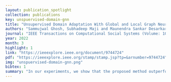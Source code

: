 ```yaml
---
layout: publication_spotlight
collection: publications
key: unspuervised-domain-gnn
title: "Unsupervised Domain Adaptation With Global and Local Graph Neural Networks Under Limited Supervision and Its Application to Disaster Response"
authors: "Sammujwal Ghosh, Subhadeep Maji and Maunendra Sankar Desarkar"
journal: "IEEE Transactions on Computational Social Systems (Volume: 10, Issue: 2, April 2023)"
year: 2022
month: 3
highlight: 1
link: "https://ieeexplore.ieee.org/document/9744724"
pdf: "https://ieeexplore.ieee.org/stamp/stamp.jsp?tp=&arnumber=9744724"
img: "unspuervised-domain-gnn.png"
bibtex: 1
summary: "In our experiments, we show that the proposed method outperforms state-of-the-art techniques by 2.74% weighted F1 score on average on two standard public datasets in the area of disaster management. We also report experimental results for granular actionable multilabel classification datasets in disaster domain for the first time, on which we outperform BERT by 3.00% on average w.r.t. weighted F1."
---
```

